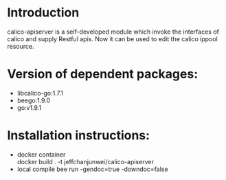 # Introduction
calico-apiserver is a self-developed module which invoke the interfaces of calico and supply Restful apis. Now it can be used to edit the calico ippool resource. 

# Version of dependent packages:
+ libcalico-go:1.7.1
+ beego:1.9.0
+ go:v1.9.1

# Installation instructions:
- docker container  
  docker build . -t jeffchanjunwei/calico-apiserver
- local compile
  bee run -gendoc=true -downdoc=false



